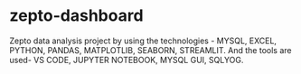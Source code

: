 # zepto-dashboard
Zepto data analysis project by using the technologies - MYSQL, EXCEL, PYTHON, PANDAS, MATPLOTLIB, SEABORN, STREAMLIT. And the tools are used- VS CODE, JUPYTER NOTEBOOK, MYSQL GUI, SQLYOG.
